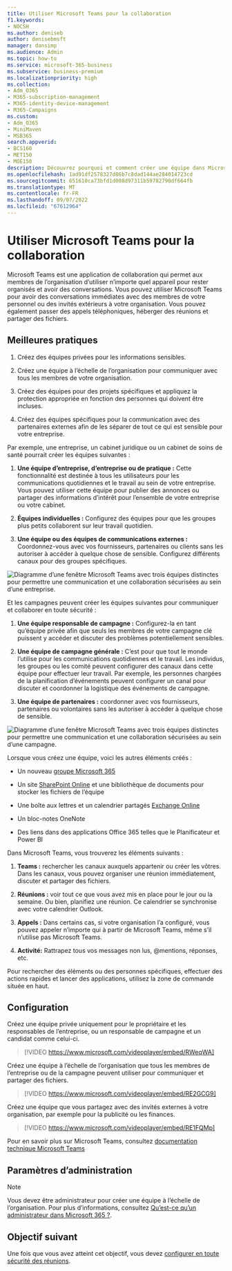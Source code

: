 ```yaml
---
title: Utiliser Microsoft Teams pour la collaboration
f1.keywords:
- NOCSH
ms.author: deniseb
author: denisebmsft
manager: dansimp
ms.audience: Admin
ms.topic: how-to
ms.service: microsoft-365-business
ms.subservice: business-premium
ms.localizationpriority: high
ms.collection:
- Adm_O365
- M365-subscription-management
- M365-identity-device-management
- M365-Campaigns
ms.custom:
- Adm_O365
- MiniMaven
- MSB365
search.appverid:
- BCS160
- MET150
- MOE150
description: Découvrez pourquoi et comment créer une équipe dans Microsoft Teams afin que votre petite entreprise ou votre campagne puisse collaborer.
ms.openlocfilehash: 1ad91df2578327d86b7c8dad144ae284014723cd
ms.sourcegitcommit: 651610ca73bfd1d008d97311b59782790df664fb
ms.translationtype: MT
ms.contentlocale: fr-FR
ms.lasthandoff: 09/07/2022
ms.locfileid: "67612964"
---
```

# <a name="use-microsoft-teams-for-collaboration"></a>Utiliser Microsoft Teams pour la collaboration

Microsoft Teams est une application de collaboration qui permet aux membres de l’organisation d’utiliser n’importe quel appareil pour rester organisés et avoir des conversations. Vous pouvez utiliser Microsoft Teams pour avoir des conversations immédiates avec des membres de votre personnel ou des invités extérieurs à votre organisation. Vous pouvez également passer des appels téléphoniques, héberger des réunions et partager des fichiers.

## <a name="best-practices"></a>Meilleures pratiques

1. Créez des équipes privées pour les informations sensibles.

1. Créez une équipe à l’échelle de l’organisation pour communiquer avec tous les membres de votre organisation.

1. Créez des équipes pour des projets spécifiques et appliquez la protection appropriée en fonction des personnes qui doivent être incluses.

1. Créez des équipes spécifiques pour la communication avec des partenaires externes afin de les séparer de tout ce qui est sensible pour votre entreprise.

Par exemple, une entreprise, un cabinet juridique ou un cabinet de soins de santé pourrait créer les équipes suivantes :

1. **Une équipe d’entreprise, d’entreprise ou de pratique :** Cette fonctionnalité est destinée à tous les utilisateurs pour les communications quotidiennes et le travail au sein de votre entreprise. Vous pouvez utiliser cette équipe pour publier des annonces ou partager des informations d’intérêt pour l’ensemble de votre entreprise ou votre cabinet.

1. **Équipes individuelles :** Configurez des équipes pour que les groupes plus petits collaborent sur leur travail quotidien.

1. **Une équipe ou des équipes de communications externes :** Coordonnez-vous avec vos fournisseurs, partenaires ou clients sans les autoriser à accéder à quelque chose de sensible. Configurez différents canaux pour des groupes spécifiques.

![Diagramme d’une fenêtre Microsoft Teams avec trois équipes distinctes pour permettre une communication et une collaboration sécurisées au sein d’une entreprise.](../media/m365-democracy-teams-business-collab.png)

Et les campagnes peuvent créer les équipes suivantes pour communiquer et collaborer en toute sécurité :

1. **Une équipe responsable de campagne :** Configurez-la en tant qu’équipe privée afin que seuls les membres de votre campagne clé puissent y accéder et discuter des problèmes potentiellement sensibles.

2. **Une équipe de campagne générale :** C’est pour que tout le monde l’utilise pour les communications quotidiennes et le travail. Les individus, les groupes ou les comité peuvent configurer des canaux dans cette équipe pour effectuer leur travail. Par exemple, les personnes chargées de la planification d’événements peuvent configurer un canal pour discuter et coordonner la logistique des événements de campagne.

3. **Une équipe de partenaires :** coordonner avec vos fournisseurs, partenaires ou volontaires sans les autoriser à accéder à quelque chose de sensible.

![Diagramme d’une fenêtre Microsoft Teams avec trois équipes distinctes pour permettre une communication et une collaboration sécurisées au sein d’une campagne.](../media/m365-democracy-teams-collab.png)

Lorsque vous créez une équipe, voici les autres éléments créés :

- Un nouveau [groupe Microsoft 365](/MicrosoftTeams/office-365-groups)

- Un site [SharePoint Online](/MicrosoftTeams/sharepoint-onedrive-interact) et une bibliothèque de documents pour stocker les fichiers de l’équipe

- Une boîte aux lettres et un calendrier partagés [Exchange Online](/MicrosoftTeams/exchange-teams-interact)

- Un bloc-notes OneNote

- Des liens dans des applications Office 365 telles que le Planificateur et Power BI

Dans Microsoft Teams, vous trouverez les éléments suivants :

1. **Teams :** rechercher les canaux auxquels appartenir ou créer les vôtres. Dans les canaux, vous pouvez organiser une réunion immédiatement, discuter et partager des fichiers.

2. **Réunions :** voir tout ce que vous avez mis en place pour le jour ou la semaine. Ou bien, planifiez une réunion. Ce calendrier se synchronise avec votre calendrier Outlook.

3. **Appels :** Dans certains cas, si votre organisation l’a configuré, vous pouvez appeler n’importe qui à partir de Microsoft Teams, même s’il n’utilise pas Microsoft Teams.

4. **Activité:** Rattrapez tous vos messages non lus, @mentions, réponses, etc.

Pour rechercher des éléments ou des personnes spécifiques, effectuer des actions rapides et lancer des applications, utilisez la zone de commande située en haut.

## <a name="set-it-up"></a>Configuration

Créez une équipe privée uniquement pour le propriétaire et les responsables de l’entreprise, ou un responsable de campagne et un candidat comme celui-ci.

> [!VIDEO https://www.microsoft.com/videoplayer/embed/RWeqWA]

Créez une équipe à l’échelle de l’organisation que tous les membres de l’entreprise ou de la campagne peuvent utiliser pour communiquer et partager des fichiers.

> [!VIDEO https://www.microsoft.com/videoplayer/embed/RE2GCG9]

Créez une équipe que vous partagez avec des invités externes à votre organisation, par exemple pour la publicité ou les finances.

> [!VIDEO https://www.microsoft.com/videoplayer/embed/RE1FQMp]

Pour en savoir plus sur Microsoft Teams, consultez [documentation technique Microsoft Teams](/microsoftteams/microsoft-teams)

## <a name="admin-settings"></a>Paramètres d’administration

> [!NOTE]
> Vous devez être administrateur pour créer une équipe à l’échelle de l’organisation. Pour plus d’informations, consultez [Qu’est-ce qu’un administrateur dans Microsoft 365 ?](https://support.office.com/article/what-is-an-admin-e123627e-4892-4461-b9aa-1b6d57a5cfa4?ui=en-US&rs=en-US&ad=US).

## <a name="next-objective"></a>Objectif suivant

Une fois que vous avez atteint cet objectif, vous devez [configurer en toute sécurité des réunions](set-up-meetings.md).

